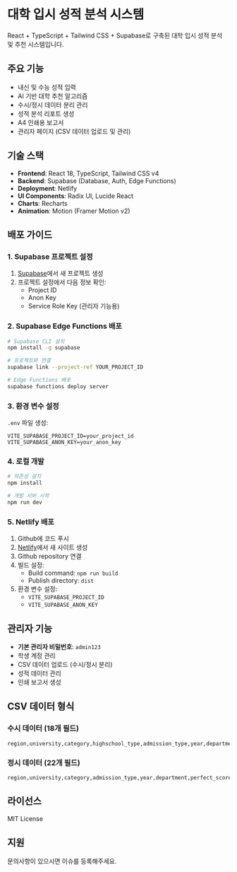 # 대학 입시 성적 분석 시스템

React + TypeScript + Tailwind CSS + Supabase로 구축된 대학 입시 성적 분석 및 추천 시스템입니다.

## 주요 기능

- 내신 및 수능 성적 입력
- AI 기반 대학 추천 알고리즘
- 수시/정시 데이터 분리 관리
- 성적 분석 리포트 생성
- A4 인쇄용 보고서
- 관리자 페이지 (CSV 데이터 업로드 및 관리)

## 기술 스택

- **Frontend**: React 18, TypeScript, Tailwind CSS v4
- **Backend**: Supabase (Database, Auth, Edge Functions)
- **Deployment**: Netlify
- **UI Components**: Radix UI, Lucide React
- **Charts**: Recharts
- **Animation**: Motion (Framer Motion v2)

## 배포 가이드

### 1. Supabase 프로젝트 설정

1. [Supabase](https://supabase.com)에서 새 프로젝트 생성
2. 프로젝트 설정에서 다음 정보 확인:
   - Project ID
   - Anon Key
   - Service Role Key (관리자 기능용)

### 2. Supabase Edge Functions 배포

```bash
# Supabase CLI 설치
npm install -g supabase

# 프로젝트와 연결
supabase link --project-ref YOUR_PROJECT_ID

# Edge Functions 배포
supabase functions deploy server
```

### 3. 환경 변수 설정

`.env` 파일 생성:
```env
VITE_SUPABASE_PROJECT_ID=your_project_id
VITE_SUPABASE_ANON_KEY=your_anon_key
```

### 4. 로컬 개발

```bash
# 의존성 설치
npm install

# 개발 서버 시작
npm run dev
```

### 5. Netlify 배포

1. Github에 코드 푸시
2. [Netlify](https://netlify.com)에서 새 사이트 생성
3. Github repository 연결
4. 빌드 설정:
   - Build command: `npm run build`
   - Publish directory: `dist`
5. 환경 변수 설정:
   - `VITE_SUPABASE_PROJECT_ID`
   - `VITE_SUPABASE_ANON_KEY`

## 관리자 기능

- **기본 관리자 비밀번호**: `admin123`
- 학생 계정 관리
- CSV 데이터 업로드 (수시/정시 분리)
- 성적 데이터 관리
- 인쇄 보고서 생성

## CSV 데이터 형식

### 수시 데이터 (18개 필드)
```
region,university,category,highschool_type,admission_type,year,department,perfect_score,convert_50_cut,convert_70_cut,grade_50_cut,grade_70_cut,recruitment_count,competition_rate,additional_pass,total_apply,pass_num,real_competition_rate
```

### 정시 데이터 (22개 필드)
```
region,university,category,admission_type,year,department,perfect_score,convert_50_cut,convert_70_cut,grade_50_cut,grade_70_cut,korean,math,inquiry,average,english,recruitment_count,competition_rate,additional_pass,total_apply,pass_num,real_competition_rate
```

## 라이선스

MIT License

## 지원

문의사항이 있으시면 이슈를 등록해주세요.
